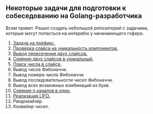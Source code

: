 ## Некоторые задачи для подготовки к собеседованию на Golang-разработчика

Всем привет. Решил создать небольшой репозиторий с задачами, которые могут попасться на интервбю у начинаеющего гофера.

1. [Задача на префикс.](https://github.com/Sparkmoons/go_ez_tasks/blob/main/readme/PREFIX.md)
2. [Проверка слайса на уникальность компонентов.](https://github.com/Sparkmoons/go_ez_tasks/blob/main/readme/UNIQUE.md)
3. [Вывод пересечения двух слайсов.](https://github.com/Sparkmoons/go_ez_tasks/blob/main/readme/CROSS.md)
4. [Слияние двух слайсов в уникальный.](https://github.com/Sparkmoons/go_ez_tasks/blob/main/readme/UNIQUE_SL.md)
5. [Поиск числа в слайсе.](https://github.com/Sparkmoons/go_ez_tasks/blob/main/readme/FIND_NUMB.md)
6. Вывод числа Фибоначчи.
7. Вывод номера числа Фибоначчи.
8. Вывод последовательности чисел Фибоначчи.
9. Вывод всех возможных комбинаций из букв.
10. [Слияние n каналов в один.](https://github.com/Sparkmoons/go_ez_tasks/blob/main/readme/MERGE_CH.md)
11. [Реализация LIFO.](https://github.com/Sparkmoons/go_ez_tasks/blob/main/readme/LIFO.md)
12. Рандомайзер.
13. Конвейер чисел.
